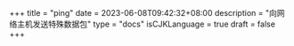 +++
title = "ping"
date = 2023-06-08T09:42:32+08:00
description = "向网络主机发送特殊数据包"
type = "docs"
isCJKLanguage = true
draft = false
+++